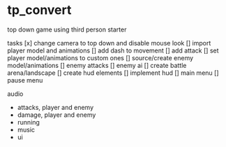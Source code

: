 # tp_convert
 top down game using third person starter

tasks
[x] change camera to top down and disable mouse look
[] import player model and animations
[] add dash to movement
[] add attack
[] set player model/animations to custom ones
[] source/create enemy model/animations
[] enemy attacks
[] enemy ai
[] create battle arena/landscape
[] create hud elements
[] implement hud
[] main menu
[] pause menu




audio
 - attacks, player and enemy
 - damage, player and enemy
 - running
 - music
 - ui
